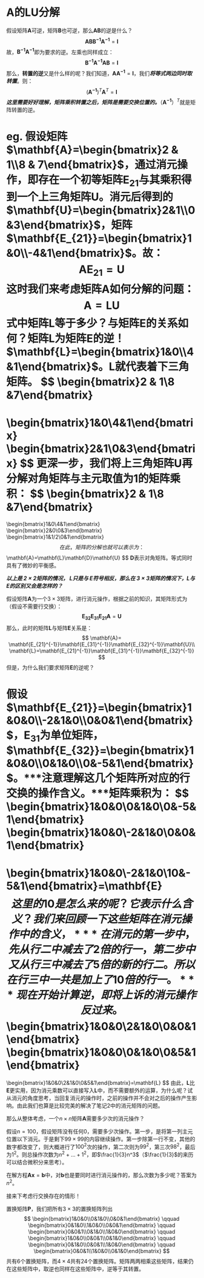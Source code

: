 #   A的LU分解

假设矩阵$\mathbf{A}$可逆，矩阵$\mathbf{B}$也可逆，那么$\mathbf{A}\mathbf{B}$的逆是什么？
$$
\mathbf{A}\mathbf{B}\mathbf{B^{-1}}\mathbf{A^{-1}}=\mathbf{I}
$$
故，$\mathbf{B^{-1}}\mathbf{A^{-1}}$即为要求的逆。左乘也同样成立：
$$
\mathbf{B^{-1}}\mathbf{A^{-1}}\mathbf{A}\mathbf{B}=\mathbf{I}
$$
那么，**转置的逆**又是什么样的呢？我们知道，$\mathbf{A}\mathbf{A^{-1}}=\mathbf{I}$，我们***将等式两边同时取转置***。则：
$$
(\mathbf{A^{-1}})^T\mathbf{A}^T=\mathbf{I}
$$
***这里需要好好理解，矩阵乘积转置之后，矩阵是需要交换位置的。***$（\mathbf{A^{-1}}）^T$就是矩阵转置的逆。

eg. 假设矩阵$\mathbf{A}=\begin{bmatrix}2 & 1\\8 & 7\end{bmatrix}$，通过消元操作，即存在一个初等矩阵$\mathbf{E_{21}}$与其乘积得到一个上三角矩阵$\mathbf{U}$。消元后得到的$\mathbf{U}=\begin{bmatrix}2&1\\0&3\end{bmatrix}$，矩阵$\mathbf{E_{21}}=\begin{bmatrix}1&0\\-4&1\end{bmatrix}$。故：
$$
\mathbf{A}\mathbf{E_{21}}=\mathbf{U}
$$
这时我们来考虑矩阵$\mathbf{A}$如何分解的问题：
$$
\mathbf{A}=\mathbf{L}\mathbf{U}
$$
式中矩阵$\mathbf{L}$等于多少？与矩阵$\mathbf{E}$的关系如何？矩阵$\mathbf{L}$为矩阵$\mathbf{E}$的逆！$\mathbf{L}=\begin{bmatrix}1&0\\4&1\end{bmatrix}$。$\mathbf{L}$就代表着下三角矩阵。
$$
\begin{bmatrix}2 & 1\\8 &7\end{bmatrix}
=
\begin{bmatrix}1&0\\4&1\end{bmatrix}
\begin{bmatrix}2&1\\0&3\end{bmatrix}
$$
更深一步，我们将上三角矩阵$\mathbf{U}$再分解对角矩阵与主元取值为1的矩阵乘积：
$$
\begin{bmatrix}2 & 1\\8 &7\end{bmatrix}
=
\begin{bmatrix}1&0\\4&1\end{bmatrix}
\begin{bmatrix}2&0\\0&3\end{bmatrix}
\begin{bmatrix}1&1/2\\0&1\end{bmatrix}
$$
在此，矩阵的分解也就可以表示为：
$$
\mathbf{A}=\mathbf{L}\mathbf{D}\mathbf{U}
$$
$\mathbf{D}$表示对角矩阵。等式同时具有了微妙的平衡感。

***以上是  $2\times2$矩阵的情况， $\mathbf{L}$只是与  $\mathbf{E}$符号相反，那么在  $3\times3$矩阵的情况下，$\mathbf{L}$与  $\mathbf{E}$的区别又会是怎样的？***

 假设矩阵$\mathbf{A}$为一个$3\times3$矩阵，进行消元操作，根据之前的知识，其矩阵形式为（假设不需要行交换）：
$$
\mathbf{E_{32}}\mathbf{E_{31}}\mathbf{E_{21}}\mathbf{A}=
\mathbf{U}
$$
那么，此时的矩阵$\mathbf{L}$与矩阵$\mathbf{E}$关系是：
$$
\mathbf{A}=
\mathbf{E_{21}^{-1}}\mathbf{E_{31}^{-1}}\mathbf{E_{32}^{-1}}\mathbf{U}\\
\mathbf{L}=\mathbf{E_{21}^{-1}}\mathbf{E_{31}^{-1}}\mathbf{E_{32}^{-1}}
$$
但是，为什么我们要求矩阵$\mathbf{E}$的逆呢？

假设$\mathbf{E_{21}}=\begin{bmatrix}1&0&0\\-2&1&0\\0&0&1\end{bmatrix}$，$\mathbf{E_{31}}$为单位矩阵，$\mathbf{E_{32}}=\begin{bmatrix}1&0&0\\0&1&0\\0&-5&1\end{bmatrix}$。***注意理解这几个矩阵所对应的行交换的操作含义。***矩阵乘积为：
$$
\begin{bmatrix}1&0&0\\0&1&0\\0&-5&1\end{bmatrix}
\begin{bmatrix}1&0&0\\-2&1&0\\0&0&1\end{bmatrix}
=
\begin{bmatrix}1&0&0\\-2&1&0\\10&-5&1\end{bmatrix}=\mathbf{E}
$$
  这里的10是怎么来的呢？它表示什么含义？我们来回顾一下这些矩阵在消元操作中的含义，***在消元的第一步中，先从行二中减去了  2倍的行一，第二步中又从行三中减去了  5倍的新的行二。所以在行三中一共是加上了  10倍的行一。***现在开始计算逆，即将上诉的消元操作反过来。
$$
\begin{bmatrix}1&0&0\\2&1&0\\0&0&1\end{bmatrix}
\begin{bmatrix}1&0&0\\0&1&0\\0&5&1\end{bmatrix}
=
\begin{bmatrix}1&0&0\\2&1&0\\0&5&1\end{bmatrix}=\mathbf{L}
$$
由此，$\mathbf{L}$比$\mathbf{E}$更实用，因为消元乘数可以直接写入$\mathbf{L}$中，而不需要额外的运算，为什么呢？试从消元的角度思考，当回复消元的操作时，之前的操作并不会对之后的操作产生影响。由此我们也算是比较完美的解决了笔记2中的消元矩阵的问题。

那么从整体考虑，一个$n\times n$矩阵$\mathbf{A}$需要多少次的消元操作？

假设$n=100$，假设矩阵没有任何0，需要多少次操作。第一步，是将第一列主元位置以下消元。于是剩下$99\times 99$的内容继续操作。第一步除第一行不变，其他的数字都改变了，则大概进行了$100^2$次的操作，第二次则为$99^2$，第三次$98^2$，最后为$1^2$。则总操作次数为$n^2+\ldots + 1^2$，即$\frac{1}{3}n^3$（$\frac{1}{3}$的来历可以结合微积分来思考）。

在解方程$\mathbf{A}\mathbf{x}=\mathbf{b}$中，对$\mathbf{b}$也是要同时进行消元操作的，那么次数为多少呢？答案为$n^2$。

接来下考虑行交换存在的情形！

置换矩阵$\mathbf{P}$，我们把所有$3\times 3$的置换矩阵列出
$$
\begin{bmatrix}1&0&0\\0&1&0\\0&0&1\end{bmatrix} \qquad
\begin{bmatrix}0&1&0\\1&0&0\\0&0&1\end{bmatrix} \qquad
\begin{bmatrix}0&0&1\\0&1&0\\1&0&0\end{bmatrix} \qquad
\begin{bmatrix}1&0&0\\0&0&1\\0&1&0\end{bmatrix} \qquad
\begin{bmatrix}0&1&0\\0&0&1\\1&0&0\end{bmatrix} \qquad
\begin{bmatrix}0&0&1\\1&0&0\\0&1&0\end{bmatrix}
$$
共有6个置换矩阵，而$4\times 4$共有24个置换矩阵。矩阵两两相乘这些矩阵，结果仍在这些矩阵中，取逆也同样在这些矩阵中，逆等于其转置。

